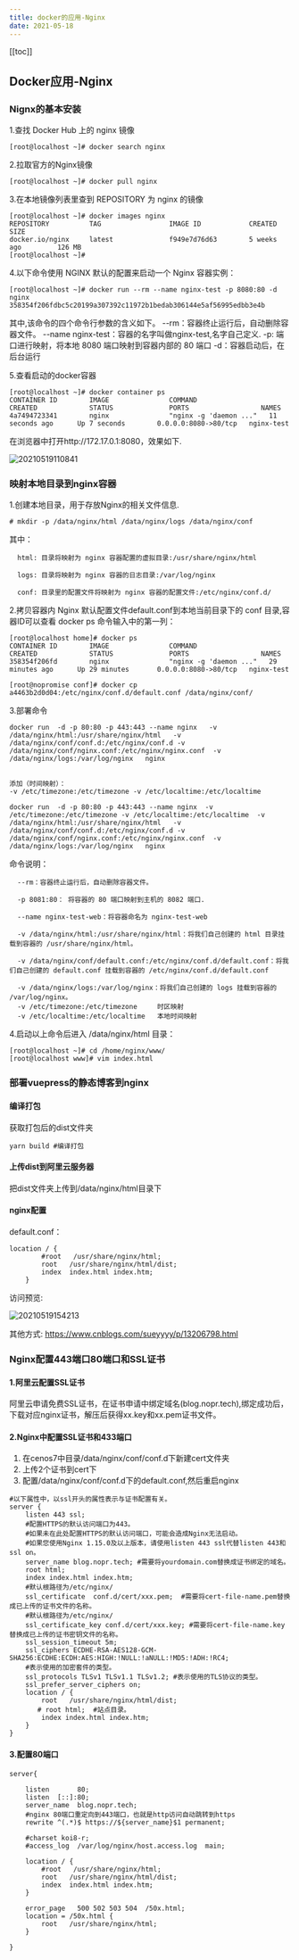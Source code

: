 ```yaml
---
title: docker的应用-Nginx
date: 2021-05-18
---
```


<!-- [toc] -->
[[toc]]


## Docker应用-Nginx

### Nignx的基本安装

1.查找 Docker Hub 上的 nginx 镜像
```
[root@localhost ~]# docker search nginx
```

2.拉取官方的Nginx镜像
```
[root@localhost ~]# docker pull nginx
```
3.在本地镜像列表里查到 REPOSITORY 为 nginx 的镜像
```
[root@localhost ~]# docker images nginx
REPOSITORY          TAG                 IMAGE ID            CREATED             SIZE
docker.io/nginx     latest              f949e7d76d63        5 weeks ago         126 MB
[root@localhost ~]# 
```
4.以下命令使用 NGINX 默认的配置来启动一个 Nginx 容器实例：
```
[root@localhost ~]# docker run --rm --name nginx-test -p 8080:80 -d nginx
358354f206fdbc5c20199a307392c11972b1bedab306144e5af56995edbb3e4b
```
其中,该命令的四个命令行参数的含义如下。
      --rm：容器终止运行后，自动删除容器文件。
      --name nginx-test：容器的名字叫做nginx-test,名字自己定义.
      -p: 端口进行映射，将本地 8080 端口映射到容器内部的 80 端口
      -d：容器启动后，在后台运行

5.查看启动的docker容器
```
[root@localhost ~]# docker container ps
CONTAINER ID        IMAGE               COMMAND                  CREATED             STATUS              PORTS                  NAMES
4a7494723341        nginx               "nginx -g 'daemon ..."   11 seconds ago      Up 7 seconds        0.0.0.0:8080->80/tcp   nginx-test
```

在浏览器中打开http://172.17.0.1:8080，效果如下.


![20210519110841](https://nopr.oss-cn-qingdao.aliyuncs.com//md/20210519110841.png)


### 映射本地目录到nginx容器

1.创建本地目录，用于存放Nginx的相关文件信息.
```
# mkdir -p /data/nginx/html /data/nginx/logs /data/nginx/conf
```

其中：

      html: 目录将映射为 nginx 容器配置的虚拟目录:/usr/share/nginx/html

      logs: 目录将映射为 nginx 容器的日志目录:/var/log/nginx

      conf: 目录里的配置文件将映射为 nginx 容器的配置文件:/etc/nginx/conf.d/


2.拷贝容器内 Nginx 默认配置文件default.conf到本地当前目录下的 conf 目录,容器ID可以查看 docker ps 命令输入中的第一列：
```
[root@localhost home]# docker ps
CONTAINER ID        IMAGE               COMMAND                  CREATED             STATUS              PORTS                  NAMES
358354f206fd        nginx               "nginx -g 'daemon ..."   29 minutes ago      Up 29 minutes       0.0.0.0:8080->80/tcp   nginx-test

[root@nopromise conf]# docker cp a4463b2d0d04:/etc/nginx/conf.d/default.conf /data/nginx/conf/

```
3.部署命令
```
docker run  -d -p 80:80 -p 443:443 --name nginx   -v /data/nginx/html:/usr/share/nginx/html   -v /data/nginx/conf/conf.d:/etc/nginx/conf.d -v /data/nginx/conf/nginx.conf:/etc/nginx/nginx.conf  -v /data/nginx/logs:/var/log/nginx   nginx


添加（时间映射）：
-v /etc/timezone:/etc/timezone -v /etc/localtime:/etc/localtime

```

```
docker run  -d -p 80:80 -p 443:443 --name nginx  -v /etc/timezone:/etc/timezone -v /etc/localtime:/etc/localtime  -v /data/nginx/html:/usr/share/nginx/html   -v /data/nginx/conf/conf.d:/etc/nginx/conf.d -v /data/nginx/conf/nginx.conf:/etc/nginx/nginx.conf  -v /data/nginx/logs:/var/log/nginx   nginx
```

命令说明：

      --rm：容器终止运行后，自动删除容器文件。

      -p 8081:80： 将容器的 80 端口映射到主机的 8082 端口.

      --name nginx-test-web：将容器命名为 nginx-test-web 

      -v /data/nginx/html:/usr/share/nginx/html：将我们自己创建的 html 目录挂载到容器的 /usr/share/nginx/html。

      -v /data/nginx/conf/default.conf:/etc/nginx/conf.d/default.conf：将我们自己创建的 default.conf 挂载到容器的 /etc/nginx/conf.d/default.conf

      -v /data/nginx/logs:/var/log/nginx：将我们自己创建的 logs 挂载到容器的 /var/log/nginx。
      -v /etc/timezone:/etc/timezone     时区映射
      -v /etc/localtime:/etc/localtime   本地时间映射



4.启动以上命令后进入 /data/nginx/html 目录：

```
[root@localhost ~]# cd /home/nginx/www/
[root@localhost www]# vim index.html 
```



### 部署vuepress的静态博客到nginx

#### 编译打包
获取打包后的dist文件夹

```yarn build #编译打包```


#### 上传dist到阿里云服务器

把dist文件夹上传到/data/nginx/html目录下



#### nginx配置
default.conf：

```
location / {
        #root   /usr/share/nginx/html;
        root   /usr/share/nginx/html/dist;
        index  index.html index.htm;
    }
```


访问预览:

![20210519154213](https://nopr.oss-cn-qingdao.aliyuncs.com//md/20210519154213.png)


其他方式:
https://www.cnblogs.com/sueyyyy/p/13206798.html


### Nginx配置443端口80端口和SSL证书

#### 1.阿里云配置SSL证书

阿里云申请免费SSL证书，在证书申请中绑定域名(blog.nopr.tech),绑定成功后，下载对应nginx证书，解压后获得xx.key和xx.pem证书文件。

#### 2.Nginx中配置SSL证书和433端口
1. 在cenos7中目录/data/nginx/conf/conf.d下新建cert文件夹
2. 上传2个证书到cert下
3. 配置/data/nginx/conf/conf.d下的default.conf,然后重启nginx

```
#以下属性中，以ssl开头的属性表示与证书配置有关。
server {
    listen 443 ssl;
    #配置HTTPS的默认访问端口为443。
    #如果未在此处配置HTTPS的默认访问端口，可能会造成Nginx无法启动。
    #如果您使用Nginx 1.15.0及以上版本，请使用listen 443 ssl代替listen 443和ssl on。
    server_name blog.nopr.tech; #需要将yourdomain.com替换成证书绑定的域名。
    root html;
    index index.html index.htm;
    #默认根路径为/etc/nginx/
    ssl_certificate  conf.d/cert/xxx.pem;  #需要将cert-file-name.pem替换成已上传的证书文件的名称。
    #默认根路径为/etc/nginx/
    ssl_certificate_key conf.d/cert/xxx.key; #需要将cert-file-name.key替换成已上传的证书密钥文件的名称。
    ssl_session_timeout 5m;
    ssl_ciphers ECDHE-RSA-AES128-GCM-SHA256:ECDHE:ECDH:AES:HIGH:!NULL:!aNULL:!MD5:!ADH:!RC4;
    #表示使用的加密套件的类型。
    ssl_protocols TLSv1 TLSv1.1 TLSv1.2; #表示使用的TLS协议的类型。
    ssl_prefer_server_ciphers on;
    location / {
        root   /usr/share/nginx/html/dist;
       # root html;  #站点目录。
        index index.html index.htm;
    }
}

```

#### 3.配置80端口

```
server{

    listen       80;
    listen  [::]:80;
    server_name  blog.nopr.tech;
    #nginx 80端口重定向到443端口，也就是http访问自动跳转到https
    rewrite ^(.*)$ https://${server_name}$1 permanent;

    #charset koi8-r;
    #access_log  /var/log/nginx/host.access.log  main;

    location / {
        #root   /usr/share/nginx/html;
        root   /usr/share/nginx/html/dist;
        index  index.html index.htm;
    }

    error_page   500 502 503 504  /50x.html;
    location = /50x.html {
        root   /usr/share/nginx/html;
    }

}



```




